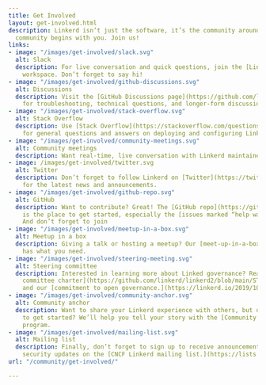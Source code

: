 ```yaml
---
title: Get Involved
layout: get-involved.html
description: Linkerd isn’t just the software, it’s the community around it—and that
  community begins with you. Join us!
links:
- image: "/images/get-involved/slack.svg"
  alt: Slack
  description: For live conversation and quick questions, join the [Linkerd Slack](https://slack.linkerd.io/)
    workspace. Don’t forget to say hi!
- image: "/images/get-involved/github-discussions.svg"
  alt: Discussions
  description: Visit the [GitHub Discussions page](https://github.com/linkerd/linkerd2/discussions)
    for troubleshooting, technical questions, and longer-form discussions.
- image: "/images/get-involved/stack-overflow.svg"
  alt: Stack Overflow
  description: Use [Stack Overflow](https://stackoverflow.com/questions/tagged/linkerd)
    for general questions and answers on deploying and configuring Linkerd.
- image: "/images/get-involved/community-meetings.svg"
  alt: Community meetings
  description: Want real-time, live conversation with Linkerd maintainers and contributors? Join our [community meetings](https://community.cncf.io/linkerd-online-community-meetup/).
- image: /images/get-involved/twitter.svg
  alt: Twitter
  description: Don’t forget to follow Linkerd on [Twitter](https://twitter.com/Linkerd)
    for the latest news and announcements.
- image: "/images/get-involved/github-repo.svg"
  alt: GitHub
  description: Want to contribute? Great! The [GitHub repo](https://github.com/linkerd/linkerd2)
    is the place to get started, especially the [issues marked “help wanted”](https://github.com/linkerd/linkerd2/labels/help%20wanted).
    And don’t forget to join
- image: "/images/get-involved/meetup-in-a-box.svg"
  alt: Meetup in a box
  description: Giving a talk or hosting a meetup? Our [meet-up-in-a-box](https://linkerd.io/meetup-in-a-box/)
    has what you need.
- image: "/images/get-involved/steering-meeting.svg"
  alt: Steering committee
  description: Interested in learning more about Linked governance? Read our [steering
    committee charter](https://github.com/linkerd/linkerd2/blob/main/STEERING.md)
    and our [commitment to open governance.](https://linkerd.io/2019/10/03/linkerds-commitment-to-open-governance/)
- image: "/images/get-involved/community-anchor.svg"
  alt: Community anchor
  description: Want to share your Linkerd experience with others, but don’t know how
    to get started? We’ll help you tell your story with the [Community Anchor](https://linkerd.io/community/anchor/)
    program.
- image: "/images/get-involved/mailing-list.svg"
  alt: Mailing list
  description: Finally, don’t forget to sign up to receive announcements and critical
    security updates on the [CNCF Linkerd mailing list.](https://lists.cncf.io/g/cncf-linkerd-users)
url: "/community/get-involved/"

---
```

